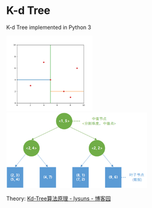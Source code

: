 # K-d Tree
K-d Tree implemented in Python 3

<img src='./docs/figure_1.png' height='200' /><img src='./docs/figure_2.png' height='200' />

Theory: [Kd-Tree算法原理 - lysuns - 博客园](http://www.cnblogs.com/lysuns/articles/4710712.html)